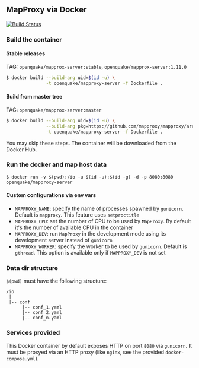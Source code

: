## MapProxy via Docker
[![Build Status](https://travis-ci.com/gem/oq-mapproxy-docker.svg?branch=master)](https://travis-ci.com/gem/oq-mapproxy-docker)

### Build the container

#### Stable releases

TAG: `openquake/mapprox-server:stable`, `openquake/mapprox-server:1.11.0`

```bash
$ docker build --build-arg uid=$(id -u) \
               -t openquake/mapproxy-server -f Dockerfile .
```

#### Build from master tree

TAG: `openquake/mapprox-server:master`

```bash
$ docker build --build-arg uid=$(id -u) \
               --build-arg pkg=https://github.com/mapproxy/mapproxy/archive/master.zip \
               -t openquake/mapproxy-server -f Dockerfile .
```

You may skip these steps. The container will be downloaded from the Docker Hub.

### Run the docker and map host data

```
$ docker run -v $(pwd):/io -u $(id -u):$(id -g) -d -p 8080:8080 openquake/mapproxy-server
```

#### Custom configurations via env vars

- `MAPPROXY_NAME`: specify the name of processes spawned by `gunicorn`. Default is `mapproxy`. This feature uses `setproctitle`
- `MAPPROXY_CPU`: set the number of CPU to be used by `MapProxy`. By default it's the number of available CPU in the container
- `MAPPROXY_DEV`: run `MapProxy` in the development mode using its development server instead of `gunicorn`
- `MAPPROXY_WORKER`: specify the worker to be used by `gunicorn`. Default is `gthread`. This option is available only if `MAPPROXY_DEV` is not set


### Data dir structure

`$(pwd)` must have the following structure:

```
/io
 |
 |-- conf
      |-- conf_1.yaml
      |-- conf_2.yaml
      |-- conf_n.yaml
```

### Services provided

This Docker container by default exposes HTTP on port `8080` via `gunicorn`. It must be proxyed via an HTTP proxy (like `nginx`, see the provided `docker-compose.yml`).
